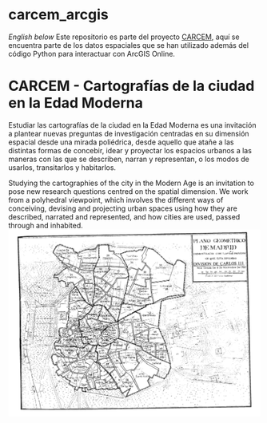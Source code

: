 # carcem_arcgis
_English below_
Este repositorio es parte del proyecto [CARCEM](https://dimh.hypotheses.org/equipo), aquí se encuentra parte de los datos espaciales que se han utilizado además del código Python para interactuar con ArcGIS Online.

# CARCEM - Cartografías de la ciudad en la Edad Moderna
Estudiar las cartografías de la ciudad en la Edad Moderna es una invitación a plantear nuevas preguntas de investigación centradas en su dimensión espacial desde una mirada poliédrica, desde aquello que atañe a las distintas formas de concebir, idear y proyectar los espacios urbanos a las maneras con las que se describen, narran y representan, o los modos de usarlos, transitarlos y habitarlos.

Studying the cartographies of the city in the Modern Age is an invitation to pose new research questions centred on the spatial dimension. We work from a polyhedral viewpoint, which involves the different ways of conceiving, devising and projecting urban spaces using how they are described, narrated and represented, and how cities are used, passed through and inhabited.
![](imagenes/Plano_Division_1768.jpeg)